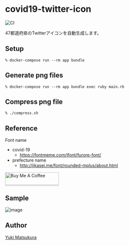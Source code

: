 # covid19-twitter-icon

![CI](https://github.com/matsubo/covid19-twitter-icon/workflows/CI/badge.svg)

47都道府県のTwitterアイコンを自動生成します。


## Setup

```
% docker-compose run --rm app bundle
```


## Generate png files

```
% docker-compose run --rm app bundle exec ruby main.rb
```

## Compress png file

```
% ./compress.sh
```

## Reference

Font name

- covid-19
  - https://fontmeme.com/jfont/furore-font/
- prefecture name
  - http://jikasei.me/font/rounded-mplus/about.html

<a href="https://www.buymeacoffee.com/matsubokkuri" target="_blank"><img src="https://www.buymeacoffee.com/assets/img/custom_images/orange_img.png" alt="Buy Me A Coffee" style="height: 41px !important;width: 174px !important;box-shadow: 0px 3px 2px 0px rgba(190, 190, 190, 0.5) !important;-webkit-box-shadow: 0px 3px 2px 0px rgba(190, 190, 190, 0.5) !important;" ></a>


## Sample

![image](https://user-images.githubusercontent.com/98103/87874728-1ab6f080-ca07-11ea-8b61-768e2eaa6da6.png)

## Author

[Yuki Matsukura](https://github.com/matsubo/covid19-twitter-icon)

